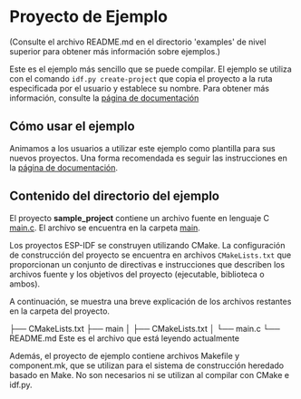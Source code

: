 # Proyecto de Ejemplo

(Consulte el archivo README.md en el directorio 'examples' de nivel superior para obtener más información sobre ejemplos.)

Este es el ejemplo más sencillo que se puede compilar. El ejemplo se utiliza con el comando `idf.py create-project`
que copia el proyecto a la ruta especificada por el usuario y establece su nombre. Para obtener más información, consulte la [página de documentación](https://docs.espressif.com/projects/esp-idf/en/latest/api-guides/build-system.html#start-a-new-project)

## Cómo usar el ejemplo
Animamos a los usuarios a utilizar este ejemplo como plantilla para sus nuevos proyectos.
Una forma recomendada es seguir las instrucciones en la [página de documentación](https://docs.espressif.com/projects/esp-idf/en/latest/api-guides/build-system.html#start-a-new-project).

## Contenido del directorio del ejemplo

El proyecto **sample_project** contiene un archivo fuente en lenguaje C [main.c](main/main.c). El archivo se encuentra en la carpeta [main](main).

Los proyectos ESP-IDF se construyen utilizando CMake. La configuración de construcción del proyecto se encuentra en archivos `CMakeLists.txt`
que proporcionan un conjunto de directivas e instrucciones que describen los archivos fuente y los objetivos del proyecto
(ejecutable, biblioteca o ambos).

A continuación, se muestra una breve explicación de los archivos restantes en la carpeta del proyecto.

├── CMakeLists.txt
├── main
│ ├── CMakeLists.txt
│ └── main.c
└── README.md Este es el archivo que está leyendo actualmente


Además, el proyecto de ejemplo contiene archivos Makefile y component.mk, que se utilizan para el sistema de construcción heredado basado en Make.
No son necesarios ni se utilizan al compilar con CMake e idf.py.